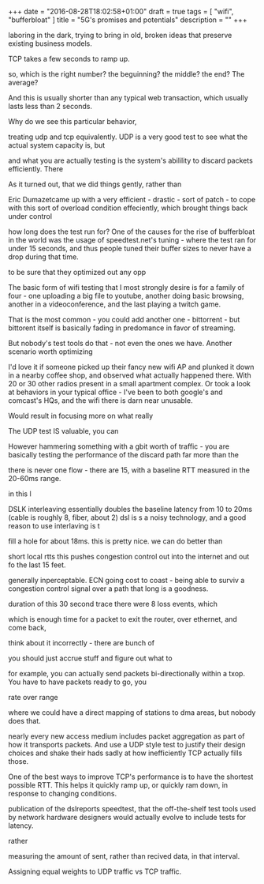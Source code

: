 +++
date = "2016-08-28T18:02:58+01:00"
draft = true
tags = [ "wifi", "bufferbloat" ]
title = "5G's promises and potentials"
description = ""
+++

laboring in the dark, trying to bring in old, broken ideas that preserve existing business models.


TCP takes a few seconds to ramp  up.

so, which is the right number? the beguinning? the middle? the end? The average?

And this is usually shorter than any typical web transaction, which usually lasts less than 2 seconds.

Why do we see this particular behavior, 

treating udp and tcp equivalently. UDP is a very good test to see what the actual system capacity is, but 

and what you are actually testing is the system's abilility to discard packets efficiently. There 

As it turned out, that we did things gently, rather than 

Eric Dumazetcame up with a very efficient - drastic - sort of patch - to cope with this sort of overload condition effeciently,
which brought things back under control

how long does the test run for? One of the causes for the rise of bufferbloat in the world was the usage of speedtest.net's tuning - 
where the test ran for under 15 seconds, and thus people tuned their buffer sizes to never have a drop during that time.

to be sure that they optimized out any opp

The basic form of wifi testing that I most strongly desire is for a family of four - one uploading a big file to youtube,
another doing basic browsing, another in a videoconference, and the last playing a twitch game. 

That is the most common - you could add another one - bittorrent - but bittorent itself is basically fading in predomance
in favor of streaming.

But nobody's test tools do that - not even the ones we have. Another scenario worth optimizing

I'd love it if someone picked up their fancy new wifi AP and plunked it down in a nearby coffee shop, and observed what actually happened there. With 20 or 30 other radios present in a small apartment complex. Or took a look at behaviors in your typical office - I've been to both google's and comcast's HQs, and the wifi there is darn near unusable.

Would result in focusing more on what really

The UDP test IS valuable, you can

However hammering something with a gbit worth of traffic - you are basically testing the performance of the discard
path far more than the

there is never one flow - there are 15, with a baseline RTT measured in the 20-60ms range.

in this l

DSLK interleaving essentially doubles the baseline latency from 10 to 20ms (cable is roughly 8, fiber, about 2)
dsl is s a noisy technology, and a good reason to use interlaving is t

fill a hole for about 18ms.
this is pretty nice. we can do better than

short local rtts this pushes congestion control out into the internet and out fo the last 15 feet.

generally inperceptable. ECN going cost to coast - being able to surviv a congestion control signal
over a path that long is a goodness.

duration of this 30 second trace there were 8 loss events, which

which is enough time for a packet to exit the router, over ethernet, and come back,

think about it incorrectly - there are bunch of

you should just accrue stuff and figure out what to

for example, you can actually send packets bi-directionally within a txop.
You have to have packets ready to go, you

rate over range

where we could have a direct mapping of stations to dma areas, but nobody does that.

nearly every new access medium includes packet aggregation as part of how it transports packets. And use a UDP style test
to justify their design choices and shake their hads sadly at how inefficiently TCP actually fills those.

One of the best ways to improve TCP's performance is to have the shortest possible RTT. This helps it quickly
ramp up, or quickly ram down, in response to changing conditions.

publication of the dslreports speedtest, that the off-the-shelf test tools used by network hardware designers would
actually evolve to include tests for latency.

rather 

measuring the amount of sent, rather than recived data, in that interval.

Assigning equal weights to UDP traffic vs TCP traffic.